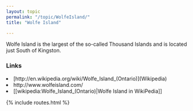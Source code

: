 ```yaml
---
layout: topic
permalink: "/topic/WolfeIsland/"
title: "Wolfe Island"

---
```


Wolfe Island is the largest of the so-called Thousand Islands and is located just South of Kingston.


<h3>Links</h3>
<li> [http://en.wikipedia.org/wiki/Wolfe_Island_(Ontario)](Wikipedia)
<li> http://www.wolfeisland.com/
<li> [[wikipedia:Wolfe_Island_(Ontario)|Wolfe Island in WikiPedia]]

{% include routes.html %}
